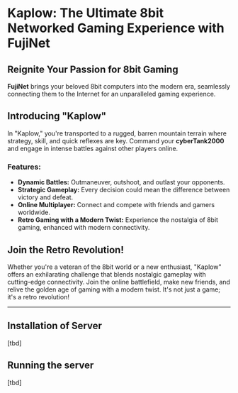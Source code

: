# Kaplow: The Ultimate 8bit Networked Gaming Experience with FujiNet

## Reignite Your Passion for 8bit Gaming

**FujiNet** brings your beloved 8bit computers into the modern era, seamlessly connecting them to the Internet for an unparalleled gaming experience.

## Introducing "Kaplow"

In "Kaplow," you're transported to a rugged, barren mountain terrain where strategy, skill, and quick reflexes are key. Command your **cyberTank2000** and engage in intense battles against other players online.

### Features:

- **Dynamic Battles:** Outmaneuver, outshoot, and outlast your opponents.
- **Strategic Gameplay:** Every decision could mean the difference between victory and defeat.
- **Online Multiplayer:** Connect and compete with friends and gamers worldwide.
- **Retro Gaming with a Modern Twist:** Experience the nostalgia of 8bit gaming, enhanced with modern connectivity.

## Join the Retro Revolution!

Whether you're a veteran of the 8bit world or a new enthusiast, "Kaplow" offers an exhilarating challenge that blends nostalgic gameplay with cutting-edge connectivity. Join the online battlefield, make new friends, and relive the golden age of gaming with a modern twist. It's not just a game; it's a retro revolution!

---

## Installation of Server

[tbd]

## Running the server

[tbd]

